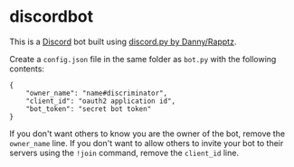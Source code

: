 # discordbot

This is a [Discord](https://discordapp.com) bot built using [discord.py by Danny/Rapptz](https://github.com/rapptz/discord.py).

Create a `config.json` file in the same folder as `bot.py` with the following contents:

```
{
    "owner_name": "name#discriminator",
    "client_id": "oauth2 application id",
    "bot_token": "secret bot token"
}
```

If you don't want others to know you are the owner of the bot, remove the `owner_name` line.
If you don't want to allow others to invite your bot to their servers using the `!join` command, remove the `client_id` line.
